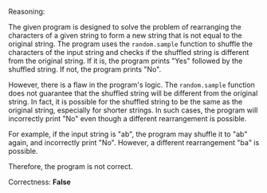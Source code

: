 Reasoning:

The given program is designed to solve the problem of rearranging the characters of a given string to form a new string that is not equal to the original string. The program uses the `random.sample` function to shuffle the characters of the input string and checks if the shuffled string is different from the original string. If it is, the program prints "Yes" followed by the shuffled string. If not, the program prints "No".

However, there is a flaw in the program's logic. The `random.sample` function does not guarantee that the shuffled string will be different from the original string. In fact, it is possible for the shuffled string to be the same as the original string, especially for shorter strings. In such cases, the program will incorrectly print "No" even though a different rearrangement is possible.

For example, if the input string is "ab", the program may shuffle it to "ab" again, and incorrectly print "No". However, a different rearrangement "ba" is possible.

Therefore, the program is not correct.

Correctness: **False**